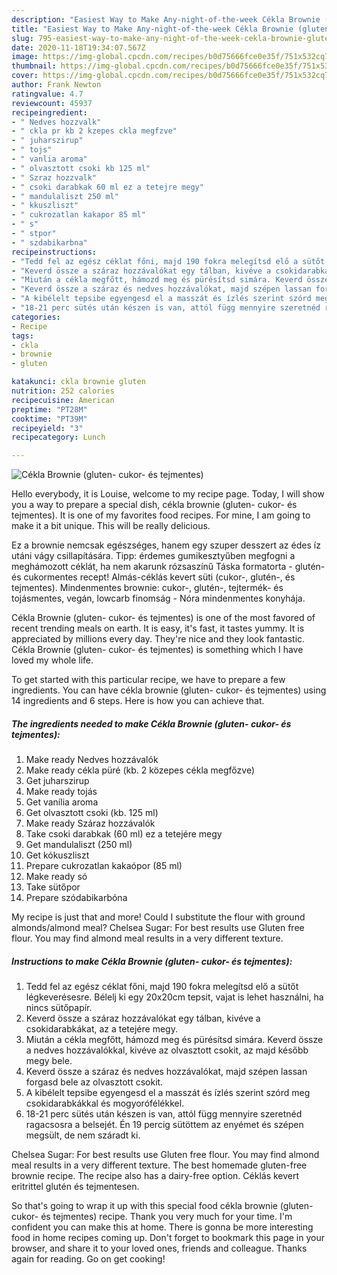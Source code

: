 ```yaml
---
description: "Easiest Way to Make Any-night-of-the-week Cékla Brownie (gluten- cukor- és tejmentes)"
title: "Easiest Way to Make Any-night-of-the-week Cékla Brownie (gluten- cukor- és tejmentes)"
slug: 795-easiest-way-to-make-any-night-of-the-week-cekla-brownie-gluten-cukor-es-tejmentes
date: 2020-11-18T19:34:07.567Z
image: https://img-global.cpcdn.com/recipes/b0d75666fce0e35f/751x532cq70/cekla-brownie-gluten-cukor-es-tejmentes-recept-foto.jpg
thumbnail: https://img-global.cpcdn.com/recipes/b0d75666fce0e35f/751x532cq70/cekla-brownie-gluten-cukor-es-tejmentes-recept-foto.jpg
cover: https://img-global.cpcdn.com/recipes/b0d75666fce0e35f/751x532cq70/cekla-brownie-gluten-cukor-es-tejmentes-recept-foto.jpg
author: Frank Newton
ratingvalue: 4.7
reviewcount: 45937
recipeingredient:
- " Nedves hozzvalk"
- " ckla pr kb 2 kzepes ckla megfzve"
- " juharszirup"
- " tojs"
- " vanlia aroma"
- " olvasztott csoki kb 125 ml"
- " Szraz hozzvalk"
- " csoki darabkak 60 ml ez a tetejre megy"
- " mandulaliszt 250 ml"
- " kkuszliszt"
- " cukrozatlan kakapor 85 ml"
- " s"
- " stpor"
- " szdabikarbna"
recipeinstructions:
- "Tedd fel az egész céklat főni, majd 190 fokra melegítsd elő a sütőt légkeverésesre. Bélelj ki egy 20x20cm tepsit, vajat is lehet használni, ha nincs sütőpapír."
- "Keverd össze a száraz hozzávalókat egy tálban, kivéve a csokidarabkákat, az a tetejére megy."
- "Miután a cékla megfőtt, hámozd meg és pürésítsd simára. Keverd össze a nedves hozzávalókkal, kivéve az olvasztott csokit, az majd később megy bele."
- "Keverd össze a száraz és nedves hozzávalókat, majd szépen lassan forgasd bele az olvasztott csokit."
- "A kibélelt tepsibe egyengesd el a masszát és ízlés szerint szórd meg csokidarabkákkal és mogyorófélékkel."
- "18-21 perc sütés után készen is van, attól függ mennyire szeretnéd ragacsosra a belsejét. Én 19 percig sütöttem az enyémet és szépen megsült, de nem száradt ki."
categories:
- Recipe
tags:
- ckla
- brownie
- gluten

katakunci: ckla brownie gluten 
nutrition: 252 calories
recipecuisine: American
preptime: "PT28M"
cooktime: "PT39M"
recipeyield: "3"
recipecategory: Lunch

---
```



![Cékla Brownie (gluten- cukor- és tejmentes)](https://img-global.cpcdn.com/recipes/b0d75666fce0e35f/751x532cq70/cekla-brownie-gluten-cukor-es-tejmentes-recept-foto.jpg)

Hello everybody, it is Louise, welcome to my recipe page. Today, I will show you a way to prepare a special dish, cékla brownie (gluten- cukor- és tejmentes). It is one of my favorites food recipes. For mine, I am going to make it a bit unique. This will be really delicious.

Ez a brownie nemcsak egészséges, hanem egy szuper desszert az édes íz utáni vágy csillapítására. Tipp: érdemes gumikesztyűben megfogni a meghámozott céklát, ha nem akarunk rózsaszínű Táska formatorta - glutén- és cukormentes recept! Almás-céklás kevert süti (cukor-, glutén-, és tejmentes). Mindenmentes brownie: cukor-, glutén-, tejtermék- és tojásmentes, vegán, lowcarb finomság - Nóra mindenmentes konyhája.

Cékla Brownie (gluten- cukor- és tejmentes) is one of the most favored of recent trending meals on earth. It is easy, it's fast, it tastes yummy. It is appreciated by millions every day. They're nice and they look fantastic. Cékla Brownie (gluten- cukor- és tejmentes) is something which I have loved my whole life.


To get started with this particular recipe, we have to prepare a few ingredients. You can have cékla brownie (gluten- cukor- és tejmentes) using 14 ingredients and 6 steps. Here is how you can achieve that.

<!--inarticleads1-->

##### The ingredients needed to make Cékla Brownie (gluten- cukor- és tejmentes):

1. Make ready  Nedves hozzávalók
1. Make ready  cékla püré (kb. 2 közepes cékla megfőzve)
1. Get  juharszirup
1. Make ready  tojás
1. Get  vanília aroma
1. Get  olvasztott csoki (kb. 125 ml)
1. Make ready  Száraz hozzávalók
1. Take  csoki darabkak (60 ml) ez a tetejére megy
1. Get  mandulaliszt (250 ml)
1. Get  kókuszliszt
1. Prepare  cukrozatlan kakaópor (85 ml)
1. Make ready  só
1. Take  sütőpor
1. Prepare  szódabikarbóna


My recipe is just that and more! Could I substitute the flour with ground almonds/almond meal? Chelsea Sugar: For best results use Gluten free flour. You may find almond meal results in a very different texture. 

<!--inarticleads2-->

##### Instructions to make Cékla Brownie (gluten- cukor- és tejmentes):

1. Tedd fel az egész céklat főni, majd 190 fokra melegítsd elő a sütőt légkeverésesre. Bélelj ki egy 20x20cm tepsit, vajat is lehet használni, ha nincs sütőpapír.
1. Keverd össze a száraz hozzávalókat egy tálban, kivéve a csokidarabkákat, az a tetejére megy.
1. Miután a cékla megfőtt, hámozd meg és pürésítsd simára. Keverd össze a nedves hozzávalókkal, kivéve az olvasztott csokit, az majd később megy bele.
1. Keverd össze a száraz és nedves hozzávalókat, majd szépen lassan forgasd bele az olvasztott csokit.
1. A kibélelt tepsibe egyengesd el a masszát és ízlés szerint szórd meg csokidarabkákkal és mogyorófélékkel.
1. 18-21 perc sütés után készen is van, attól függ mennyire szeretnéd ragacsosra a belsejét. Én 19 percig sütöttem az enyémet és szépen megsült, de nem száradt ki.


Chelsea Sugar: For best results use Gluten free flour. You may find almond meal results in a very different texture. The best homemade gluten-free brownie recipe. The recipe also has a dairy-free option. Céklás kevert eritrittel glutén és tejmentesen. 

So that's going to wrap it up with this special food cékla brownie (gluten- cukor- és tejmentes) recipe. Thank you very much for your time. I'm confident you can make this at home. There is gonna be more interesting food in home recipes coming up. Don't forget to bookmark this page in your browser, and share it to your loved ones, friends and colleague. Thanks again for reading. Go on get cooking!
